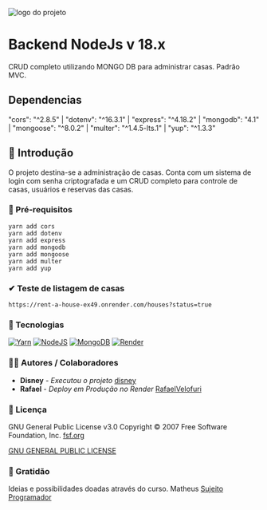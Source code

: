 ![logo do projeto](https://climadigital.com.br/all_image/nodejs/BACKGROUND.jpg)

# Backend NodeJs v 18.x
CRUD completo utilizando MONGO DB para administrar casas. Padrão MVC.

## Dependencias
"cors": "^2.8.5" | "dotenv": "^16.3.1" | "express": "^4.18.2" | "mongodb": "4.1" | "mongoose": "^8.0.2" | "multer": "^1.4.5-lts.1" | "yup": "^1.3.3"

## 💯 Introdução
O projeto destina-se a administração de casas. Conta com um sistema de login com senha criptografada e um CRUD completo para controle de casas, usuários e reservas das casas.

### 🔧 Pré-requisitos

```
yarn add cors
yarn add dotenv
yarn add express
yarn add mongodb
yarn add mongoose
yarn add multer
yarn add yup
```
### ✔ Teste de listagem de casas
```
https://rent-a-house-ex49.onrender.com/houses?status=true
```
### 🤖 Tecnologias
 [![Yarn](https://img.shields.io/badge/yarn-%232C8EBB.svg?style=for-the-badge&logo=yarn&logoColor=white)](#)
 [![NodeJS](https://img.shields.io/badge/node.js-6DA55F?style=for-the-badge&logo=node.js&logoColor=white)](https://nodejs.org/en)
 [![MongoDB](https://img.shields.io/badge/MongoDB-%234ea94b.svg?style=for-the-badge&logo=mongodb&logoColor=white)](https://www.mongodb.com/pt-br/atlas/database)
 [![Render](https://img.shields.io/badge/Render-%46E3B7.svg?style=for-the-badge&logo=render&logoColor=white)](https://render.com/)

### 🧑‍💻 Autores / Colaboradores

* **Disney** - *Executou o projeto* [disney](https://disney.climadigital.com.br)
* **Rafael** - *Deploy em Produção no Render* [RafaelVelofuri](https://discord.com/)

### 📑 Licença
GNU General Public License v3.0
Copyright © 2007 Free Software Foundation, Inc. [fsf.org](https://fsf.org/)

[GNU GENERAL PUBLIC LICENSE](https://www.gnu.org/licenses/gpl-3.0.html)

### 🙌 Gratidão
Ideias e possibilidades doadas através do curso.
Matheus [Sujeito Programador](https://sujeitoprogramador.com/)
